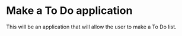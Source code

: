 # Make a To Do application

This will be an application that will allow the user to make a To Do list.
